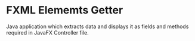 FXML Elememts Getter
=======================
Java application which extracts data and displays it as fields and methods required in JavaFX Controller file.
